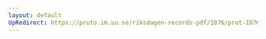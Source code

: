 ```yaml
---
layout: default
UpRedirect: https://pruto.im.uu.se/riksdagen-records-pdf/1876/prot-1876--ak--034/prot-1876--ak--034_000.pdf
---
```

